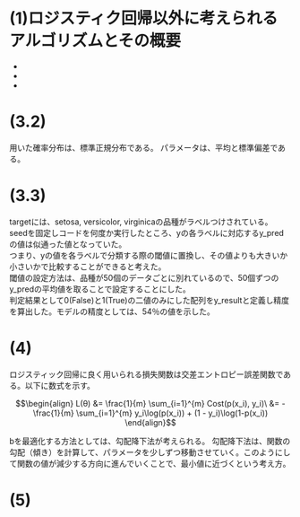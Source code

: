 # (1)ロジスティク回帰以外に考えられるアルゴリズムとその概要

- 

- 

- 

# (3.2) 
用いた確率分布は、標準正規分布である。
パラメータは、平均と標準偏差である。

# (3.3)
targetには、setosa, versicolor, virginicaの品種がラベルつけされている。  
seedを固定しコードを何度か実行したところ、yの各ラベルに対応するy_predの値は似通った値となっていた。  
つまり、yの値を各ラベルで分類する際の閾値に置換し、その値よりも大きいか小さいかで比較することができると考えた。  
閾値の設定方法は、品種が50個のデータごとに別れているので、50個ずつのy_predの平均値を取ることで設定することにした。  
判定結果として0(False)と1(True)の二値のみにした配列をy_resultと定義し精度を算出した。モデルの精度としては、54％の値を示した。

# (4)
ロジスティック回帰に良く用いられる損失関数は交差エントロピー誤差関数である。以下に数式を示す。

```math
\begin{align}

L(θ) &= \frac{1}{m} \sum_{i=1}^{m} Cost(p(x_i), y_i)\
&= - \frac{1}{m} \sum_{i=1}^{m} y_i\log(p(x_i)) + (1 - y_i)\log(1-p(x_i))

\end{align}
```

bを最適化する方法としては、勾配降下法が考えられる。
勾配降下法は、関数の勾配（傾き）を計算して、パラメータを少しずつ移動させていく。このようにして関数の値が減少する方向に進んでいくことで、最小値に近づくという考え方。

# (5)
